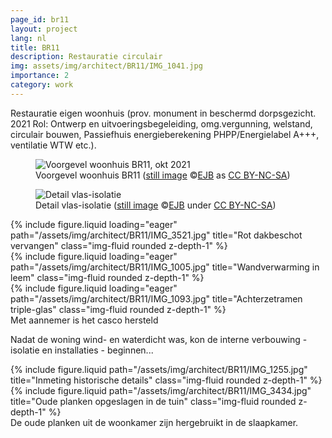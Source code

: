```yaml
---
page_id: br11
layout: project
lang: nl
title: BR11
description: Restauratie circulair
img: assets/img/architect/BR11/IMG_1041.jpg
importance: 2
category: work
---
```


Restauratie eigen woonhuis (prov. monument in beschermd dorpsgezicht. 2021
Rol: Ontwerp en uitvoeringsbegeleiding, omg.vergunning, welstand, circulair bouwen, Passiefhuis energieberekening PHPP/Energielabel A+++, ventilatie WTW etc.).

<div class="col-sm">
<figure><img src='{{ "/assets/img/architect/BR11/IMG_1041.jpg" | relative_url }}' alt='Voorgevel woonhuis BR11, okt 2021'  class='img-fluid'>
<figcaption class="kleiner">Voorgevel woonhuis BR11 (<a prefix="dct: https://purl.org/dc/terms/" href="https://purl.org/dc/dcmitype/Image" property="dct:title" rel="dct:type">still image</a> &copy;<a prefix="cc: https://creativecommons.org/ns#" href="https://www.ebroerse.nl" property="cc:attributionName" rel="cc:attributionURL">EJB</a> as <a rel="license" href="https://creativecommons.org/licenses/by-nc-sa/4.0/">CC BY-NC-SA</a>)</figcaption></figure>
</div>
<div class="col-sm">
<figure><img src='{{ "/assets/img/architect/BR11/br11detailV2.png" | relative_url }}' alt='Detail vlas-isolatie' class='img-fluid'>
<figcaption class="kleiner">Detail vlas-isolatie (<a prefix="dct: https://purl.org/dc/terms/" href="https://purl.org/dc/dcmitype/Image" property="dct:title" rel="dct:type">still image</a> &copy;<a prefix="cc: https://creativecommons.org/ns#" href="https://www.ebroerse.nl" property="cc:attributionName" rel="cc:attributionURL">EJB</a> under <a rel="license" href="https://creativecommons.org/licenses/by-nc-sa/4.0/">CC BY-NC-SA</a>)</figcaption></figure>
</div>

<div class="row">
    <div class="col-sm mt-3 mt-md-0">
        {% include figure.liquid loading="eager" path="/assets/img/architect/BR11/IMG_3521.jpg" title="Rot dakbeschot vervangen" class="img-fluid rounded z-depth-1" %}
    </div>
    <div class="col-sm mt-3 mt-md-0">
        {% include figure.liquid loading="eager" path="/assets/img/architect/BR11/IMG_1005.jpg" title="Wandverwarming in leem" class="img-fluid rounded z-depth-1" %}
    </div>
    <div class="col-sm mt-3 mt-md-0">
        {% include figure.liquid loading="eager" path="/assets/img/architect/BR11/IMG_1093.jpg" title="Achterzetramen triple-glas" class="img-fluid rounded z-depth-1" %}
    </div>
</div>
<div class="caption">
    Met aannemer is het casco hersteld
</div>

Nadat de woning wind- en waterdicht was, kon de interne verbouwing - isolatie en installaties - beginnen...

<div class="row justify-content-sm-center">
    <div class="col-sm-8 mt-3 mt-md-0">
        {% include figure.liquid path="/assets/img/architect/BR11/IMG_1255.jpg" title="Inmeting historische details" class="img-fluid rounded z-depth-1" %}
    </div>
    <div class="col-sm-4 mt-3 mt-md-0">
        {% include figure.liquid path="/assets/img/architect/BR11/IMG_3434.jpg" title="Oude planken opgeslagen in de tuin" class="img-fluid rounded z-depth-1" %}
    </div>
</div>
<div class="caption">
    De oude planken uit de woonkamer zijn hergebruikt in de slaapkamer.
</div>
